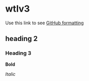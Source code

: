# wtlv3
Use this link to see [GitHub formatting](https://docs.github.com/en/get-started/writing-on-github/getting-started-with-writing-and-formatting-on-github/basic-writing-and-formatting-syntax)
## heading 2

### Heading 3

__Bold__

_Italic_
